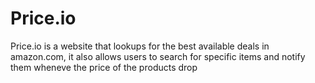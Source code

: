# Price.io
Price.io is a website that lookups for the best available deals in amazon.com, it also allows users to search for specific items and notify them wheneve the price of the products drop 
